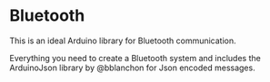 # Bluetooth

This is an ideal Arduino library for Bluetooth communication.

Everything you need to create a Bluetooth system and includes the ArduinoJson library by @bblanchon for Json encoded messages.
